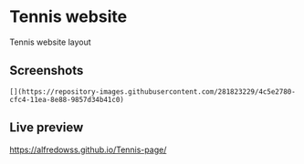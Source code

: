 # Tennis website

Tennis website layout


## Screenshots

```
[](https://repository-images.githubusercontent.com/281823229/4c5e2780-cfc4-11ea-8e88-9857d34b41c0)
```

## Live preview
   https://alfredowss.github.io/Tennis-page/
